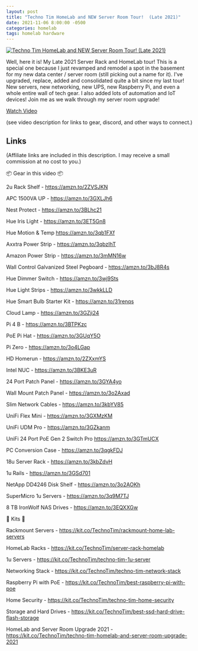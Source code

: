 ```yaml
---
layout: post
title: "Techno Tim HomeLab and NEW Server Room Tour!  (Late 2021)"
date: 2021-11-06 8:00:00 -0500
categories: homelab
tags: homelab hardware
---
```


[![Techno Tim HomeLab and NEW Server Room Tour!  (Late 2021)](https://img.youtube.com/vi/u45Z4yGTgs8/0.jpg)](https://www.youtube.com/watch?v=u45Z4yGTgs8 "Techno Tim HomeLab and NEW Server Room Tour!  (Late 2021)")

Well, here it is!  My Late 2021 Server Rack and HomeLab tour!  This is a special one because I just revamped and remodel a spot in the basement for my new data center / server room (still picking out a name for it).  I've upgraded, replace, added and consolidated quite a bit since my last tour!  New servers, new networking, new UPS, new Raspberry Pi, and even a whole entire wall of tech gear.   I also added lots of automation and IoT devices!  Join me as we walk through my server room upgrade!

[Watch Video](https://www.youtube.com/watch?v=u45Z4yGTgs8)

(see video description for links to gear, discord, and other ways to connect.)

## Links

(Affiliate links are included in this description. I may receive a small commission at no cost to you.)

📦 Gear in this video 📦

2u Rack Shelf - https://amzn.to/2ZVSJKN

APC 1500VA UP - https://amzn.to/3GXLJh6

Nest Protect - https://amzn.to/3BLhc21

Hue Iris Light - https://amzn.to/3ET5Gn8

Hue Motion & Temp https://amzn.to/3qb1FXf

Axxtra Power Strip - https://amzn.to/3qbzIhT

Amazon Power Strip - https://amzn.to/3mMN16w

Wall Control Galvanized Steel Pegboard - https://amzn.to/3bJ8R4s

Hue Dimmer Switch - https://amzn.to/3wj9Sts

Hue Light Strips - https://amzn.to/3wkkLLD

Hue Smart Bulb Starter Kit - https://amzn.to/31renqs

Cloud Lamp - https://amzn.to/3GZji24

Pi 4 B - https://amzn.to/3BTPKzc

PoE Pi Hat - https://amzn.to/3GUqY5O

Pi Zero - https://amzn.to/3o4LGap

HD Homerun - https://amzn.to/2ZXxmYS

Intel NUC - https://amzn.to/3BKE3uR

24 Port Patch Panel - https://amzn.to/3GYA4yo

Wall Mount Patch Panel - https://amzn.to/3o2Axad

Slim Network Cables - https://amzn.to/3kbYV85

UniFi Flex Mini - https://amzn.to/3GXMzKM

UniFi UDM Pro - https://amzn.to/3GZkanm

UniFi 24 Port PoE Gen 2 Switch Pro https://amzn.to/3GTmUCX

PC Conversion Case - https://amzn.to/3qgkFDJ

18u Server Rack - https://amzn.to/3kbZdvH

1u Rails - https://amzn.to/3GSd701

NetApp DD4246 Disk Shelf - https://amzn.to/3o2AOKh

SuperMicro 1u Servers - https://amzn.to/3q9M7TJ

8 TB IronWolf NAS Drives  - https://amzn.to/3EQXXGw


🚀 Kits 🚀

Rackmount Servers - https://kit.co/TechnoTim/rackmount-home-lab-servers

HomeLab Racks  - https://kit.co/TechnoTim/server-rack-homelab

1u Servers - https://kit.co/TechnoTim/techno-tim-1u-server

Networking Stack - https://kit.co/TechnoTim/techno-tim-network-stack

Raspberry Pi with PoE - https://kit.co/TechnoTim/best-raspberry-pi-with-poe

Home Security - https://kit.co/TechnoTim/techno-tim-home-security

Storage and Hard Drives - https://kit.co/TechnoTim/best-ssd-hard-drive-flash-storage

HomeLab and Server Room Upgrade 2021 - https://kit.co/TechnoTim/techno-tim-homelab-and-server-room-upgrade-2021
